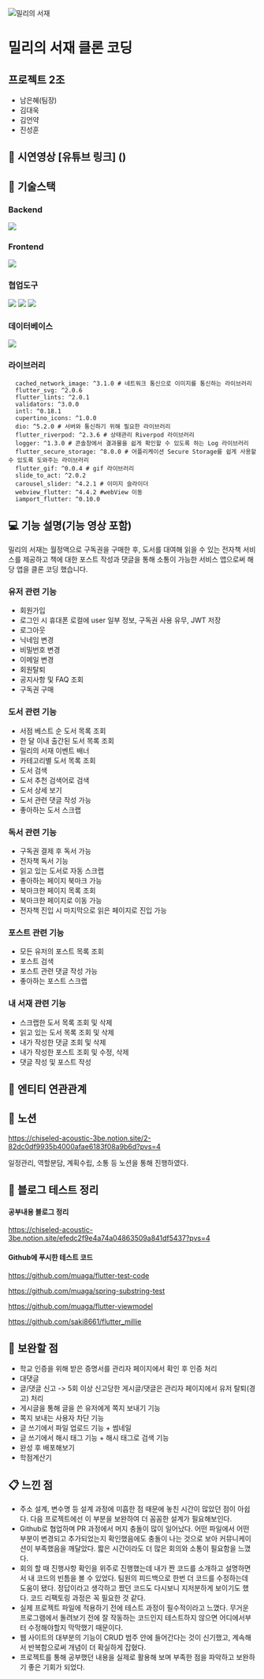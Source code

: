 ![밀리의 서재](https://github.com/muaga/flutter-last-project/assets/135561511/185d4cf1-4e8a-4b40-aed6-064c08574f57)

# 밀리의 서재 클론 코딩

## 프로젝트 2조
- 남은혜(팀장)
- 김대욱
- 김언약
- 진성훈

## 🎥 시연영상 [유튜브 링크] ()
## 🔧 기술스택

### Backend
<img src="https://img.shields.io/badge/Spring-6DB33F?style=for-the-badge&logo=Spring-Boot&logoColor=white">

### Frontend
<img src="https://img.shields.io/badge/flutter-02569B?style=for-the-badge&logo=Flutter&logoColor=white">

### 협업도구
<img src="https://img.shields.io/badge/Git-F05032?style=for-the-badge&logo=Git&logoColor=white"> <img src="https://img.shields.io/badge/GitHub-181717?style=for-the-badge&logo=GitHub&logoColor=white"> <img src="https://img.shields.io/badge/Notion-000000?style=for-the-badge&logo=Notion&logoColor=white">

### 데이터베이스
<img src="https://img.shields.io/badge/MySQL-4479A1?style=for-the-badge&logo=MySQL&logoColor=white">


### 라이브러리
```  flutter_native_splash: ^2.3.4 # 스플래시 화면을 위한 라이브러리
  cached_network_image: ^3.1.0 # 네트워크 통신으로 이미지를 통신하는 라이브러리
  flutter_svg: ^2.0.6
  flutter_lints: ^2.0.1
  validators: ^3.0.0
  intl: ^0.18.1
  cupertino_icons: ^1.0.0
  dio: ^5.2.0 # 서버와 통신하기 위해 필요한 라이브러리
  flutter_riverpod: ^2.3.6 # 상태관리 Riverpod 라이브러리
  logger: ^1.3.0 # 콘솔창에서 결과물을 쉽게 확인할 수 있도록 하는 Log 라이브러리
  flutter_secure_storage: ^8.0.0 # 어플리케이션 Secure Storage를 쉽게 사용할 수 있도록 도와주는 라이브러리
  flutter_gif: ^0.0.4 # gif 라이브러리
  slide_to_act: ^2.0.2
  carousel_slider: ^4.2.1 # 이미지 슬라이더
  webview_flutter: ^4.4.2 #webView 이동
  iamport_flutter: ^0.10.0
```

## 💻 기능 설명(기능 영상 포함)
밀리의 서재는 월정액으로 구독권을 구매한 후, 도서를 대여해 읽을 수 있는 전자책 서비스를 제공하고 책에 대한 포스트 작성과 댓글을 통해 소통이 가능한 서비스 앱으로써 해당 앱을 클론 코딩 했습니다.

### 유저 관련 기능
- 회원가입
- 로그인 시 휴대폰 로컬에 user 일부 정보, 구독권 사용 유무, JWT 저장
- 로그아웃
- 닉네임 변경
- 비밀번호 변경
- 이메일 변경
- 회원탈퇴
- 공지사항 및 FAQ 조회
- 구독권 구매

 ### 도서 관련 기능
- 서점 베스트 순 도서 목록 조회
- 한 달 이내 출간된 도서 목록 조회
- 밀리의 서재 이벤트 배너
- 카테고리별 도서 목록 조회
- 도서 검색
- 도서 추천 검색어로 검색
- 도서 상세 보기
- 도서 관련 댓글 작성 가능
- 좋아하는 도서 스크랩

### 독서 관련 기능
- 구독권 결제 후 독서 가능
- 전자책 독서 기능
- 읽고 있는 도서로 자동 스크랩
- 좋아하는 페이지 북마크 가능
- 북마크한 페이지 목록 조회
- 북마크한 페이지로 이동 가능
- 전자책 진입 시 마지막으로 읽은 페이지로 진입 가능

### 포스트 관련 기능
- 모든 유저의 포스트 목록 조회
- 포스트 검색
- 포스트 관련 댓글 작성 가능
- 좋아하는 포스트 스크랩

### 내 서재 관련 기능
- 스크랩한 도서 목록 조회 및 삭제
- 읽고 있는 도서 목록 조회 및 삭제
- 내가 작성한 댓글 조회 및 삭제
- 내가 작성한 포스트 조회 및 수정, 삭제
- 댓글 작성 및 포스트 작성

## 🔗 엔티티 연관관계

## 📝 노션
https://chiseled-acoustic-3be.notion.site/2-82dc0df9935b4000afae6183f08a9b6d?pvs=4    

일정관리, 역할분담, 계획수립, 소통 등 노션을 통해 진행하였다.

## 🧩 블로그 테스트 정리

#### 공부내용 블로그 정리 
https://chiseled-acoustic-3be.notion.site/efedc2f9e4a74a04863509a841df5437?pvs=4   

#### Github에 푸시한 테스트 코드
https://github.com/muaga/flutter-test-code

https://github.com/muaga/spring-substring-test   

https://github.com/muaga/flutter-viewmodel   

https://github.com/saki8661/flutter_millie    


## 🔩 보완할 점
- 학교 인증을 위해 받은 증명서를 관리자 페이지에서 확인 후 인증 처리
- 대댓글
- 글/댓글 신고 -> 5회 이상 신고당한 게시글/댓글은 관리자 페이지에서 유저 탈퇴(경고) 처리
- 게시글을 통해 글을 쓴 유저에게 쪽지 보내기 기능
- 쪽지 보내는 사용자 차단 기능
- 글 쓰기에서 파일 업로드 기능 + 썸네일
- 글 쓰기에서 해시 태그 기능 + 해시 태그로 검색 기능
- 완성 후 배포해보기
- 학점계산기 

## 📋 느낀 점
- 주소 설계, 변수명 등 설계 과정에 미흡한 점 때문에 놓친 시간이 많았던 점이 아쉽다. 다음 프로젝트에선 이 부분을 보완하여 더 꼼꼼한 설계가 필요해보인다.
- Github로 협업하며 PR 과정에서 머지 충돌이 많이 일어났다. 어떤 파일에서 어떤 부분이 변경되고 추가되었는지 확인했음에도 충돌이 나는 것으로 보아 커뮤니케이션이 부족했음을 깨달았다. 짧은 시간이라도 더 많은 회의와 소통이 필요함을 느꼈다.
- 회의 할 때 진행사항 확인을 위주로 진행했는데 내가 짠 코드를 소개하고 설명하면서 내 코드의 빈틈을 볼 수 있었다. 팀원의 피드백으로 한번 더 코드를 수정하는데 도움이 됐다. 정답이라고 생각하고 짰던 코드도 다시보니 지저분하게 보이기도 했다. 코드 리팩토링 과정은 꼭 필요한 것 같다.
- 실제 프로젝트 파일에 적용하기 전에 테스트 과정이 필수적이라고 느꼈다. 무거운 프로그램에서 돌려보기 전에 잘 작동하는 코드인지 테스트하지 않으면 어디에서부터 수정해야할지 막막했기 때문이다.
- 웹 사이트의 대부분의 기능이 CRUD 범주 안에 들어간다는 것이 신기했고, 계속해서 반복함으로써 개념이 더 확실하게 잡혔다.
- 프로젝트를 통해 공부했던 내용을 실제로 활용해 보며 부족한 점을 파악하고 보완하기 좋은 기회가 되었다.
